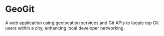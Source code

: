 # GeoGit
A web application using geolocation services and Git APIs to locate top Git users within a city, enhancing local developer networking.
